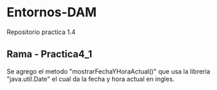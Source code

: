 # Entornos-DAM
Repositorio practica 1.4

## Rama - Practica4_1
Se agrego el metodo "mostrarFechaYHoraActual()" que usa la libreria "java.util.Date" el cual da la fecha y hora actual en ingles.